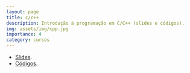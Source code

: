 ```yaml
---
layout: page
title: c/c++
description: Introdução à programação em C/C++ (slides e códigos).
img: assets/img/cpp.jpg
importance: 4
category: cursos
---
```


* [Slides](https://github.com/afraniomelo/curso-c-cpp/blob/master/curso_c.pdf).
* [Códigos](https://github.com/afraniomelo/curso-c-cpp/tree/master/codigos).